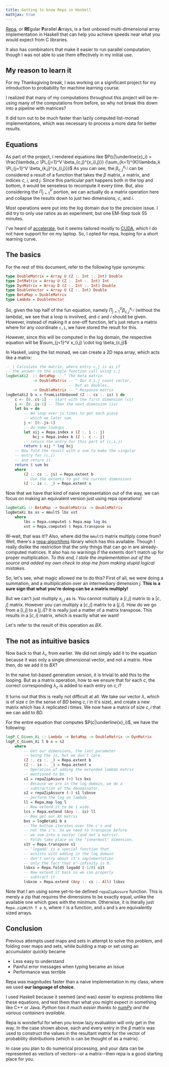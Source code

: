 ```yaml
---
title: Getting to know Repa in Haskell
mathjax: true
---
```


[Repa][], or **RE**gular **P**arallel **A**rrays,
is a fast unboxed multi-dimensional array
implementation in Haskell that
can help you achieve speeds near what you would
expect from C libraries.

It also has combinators that make it easier to run
parallel computation, though I was not able to use
them effectively in my initial use.

## My reason to learn it
For my Thanksgiving break, I was working on a significant
project for my introduction to probability for machine
learning course. 

I realized that many of my computations throughout this project
will be re-using many of the computations from before, so why
not break this down into a pipeline with matrices?

It did turn out to be much faster than lazily computed
list-monad implementations, which was necessary to
process a more data for better results.

## Equations
As part of the project, I rendered equations like 
$P(c|\underline{x}_i) =
\frac{\lambda_c \Pi_{j=1}^V \beta_{c,j}^{x_{i,j}}}
{\sum_{k=1}^{K}\lambda_k \Pi_{j=1}^V \beta_{k,j}^{x_{i,j}}}$
As you can see, the $\beta_{c,j}^{x_{i,j}}$
can be considered a result of a function that takes the
$\beta$ matrix, $x$ matrix, and indices $c$, $i$, and $j$.
Since this particular part happens both in the top and bottom,
it would be senseless to recompute it every time.
But, also considering the $\Pi_{j=1}^V$ portion,
we can actually do a matrix operation here and collapse
the results down to just two dimensions, $c$, and $i$.

Most operations were put into the log domain due
to the precision issue. I did try to only use ratios
as an experiment, but one EM-Step took 55 minutes.


I've heard of [accelerate][], but it seems tailored
mostly to [CUDA][], which I do not have support for on
my laptop. So, I opted for repa, hoping for a short
learning curve.

## The basics

For the rest of this document, refer to the following
type synonyms:
```Haskell
type DoubleMatrix = Array U (Z :. Int :. Int) Double
type IntMatrix = Array U (Z :. Int :. Int) Int
type DynMatrix = Array D (Z :. Int :. Int) Double
type DoubleVector = Array U (Z :. Int) Double
type BetaMap = DoubleMatrix
type Lambda = DoubleVector
```

So, given the top half of the fun equation, namely
$\Pi_{j=1}^V \beta_{c,j}^{x_{i,j}}$ (without the lambda),
we see that a loop is involved, and $c$ and $i$
should be given. However, instead of making it
a one-off function, let's just return a matrix
where for any coordinate `c,i`, we have stored
the result for this.

However, since this will be computed in the log
domain, the respective equation will be
$\sum_{j=1}^V x_{i,j} \cdot log \beta_{c,j}$

In Haskell, using the list monad, we can create
a 2D repa array, which acts like a matrix:

```Haskell
-- | Calculate the matrix, where entry c,j is as if
-- the answer to the single function call using c,j
logBetaXi2  :: BetaMap -- ^ The beta matrix
            -> DoubleMatrix -- ^ Our X_i,j count vector,
                            -- but as doubles.
            -> DoubleMatrix -- ^ Response matrix
logBetaXi2 b x = fromListUnboxed (Z :. cs :. is) $ do
    c <- [0..cs-1] -- Start with the first dimension (cs)
    i <- [0..is-1] -- Then the next dimension (is)
    let bs = do
        -- We loop over js times to get each piece
        -- which we later sum.
        j <- [0..js-1]
        -- do some lookups
        let xij = Repa.index x (Z :. i :. j)
            bcj = Repa.index b (Z :. c :. j)
        -- return the entry for this part of (c,i,j)
        return $ xij * log bcj
    -- Now fold the result with a sum to make the singular
    -- entry for (c,i)
    -- and return it.
    return $ sum bs
    where
        (Z :. cs :. js) = Repa.extent b
        -- Use the extents to get the current dimensions
        (Z :. is :. _) = Repa.extent x
```

Now that we have that kind of naive representation out of
the way, we can focus on making an equivalent version
just using repa operations!

```Haskell
logBetaXi :: BetaMap -> DoubleMatrix -> DoubleMatrix
logBetaXi bs xs = mmultS lbs xst
    where
        lbs = Repa.computeS $ Repa.map log bs
        xst = Repa.computeS $ Repa.transpose xs
```

W-wait, that was it!? Also, where did the `mmultS`
matrix multiply come from?
Well, there's a [repa-algortihms][mmult]
library which has this available. Though I really
dislike the restriction that the only things that
can go in are already-computed matrices.
It also has no warnings if the extents don't match
up for proper multiplication.
*To this end, I stole the implementation out of the
source and added my own check to stop me from making
stupid logical mistakes.*

So, let's see, what magic allowed me to do this?
First of all, we were doing a summation, and
a multiplication over an intermediary dimension $j$.
**This is a sure sign that what you're doing can be
a matrix multiply!**

But we can't just multiply $x_{i,j}$ as is. You cannot
multiply a $[i,j]$ matrix to a $[c,j]$ matrix. However
you can multiply a $[c,j]$ matrix to a $[j,i]$.
How do we go from a $[i,j]$ to a $[j,i]$?
It is really just a matter of a matrix transpose.
This results in a $[c,i]$ matrix, which is exactly
what we want!

Let's refer to the result of this operation as $BX$.

## The not as intuitive basics

Now back to that $\lambda_c$ from earlier.
We did not simply add it to the equation
because it was only a single dimensional
vector, and not a matrix. How then, do we
add it to $BX$?

In the naive list-based generation version,
it is trivial to add this to the looping.
But as a matrix operation,
how to we ensure that for each $c$, the correct
corresponding $\lambda_c$ is added to each entry
on $c,i$?

It turns out that this is really not difficult at
all. We take our vector $\lambda$, which is of size
$c$ (in the sense of $BD$ being $c,i$ in it's size),
and create a new matrix which has $\lambda$ replicated
$i$ times. We now have a matrix of size $c,i$ that we
can add to $BD$.

For the entire equation that computes
$P(c|\underline{x}_i)$,
we have the following:

```Haskell
logP_C_Given_Xi :: Lambda -> BetaMap -> DoubleMatrix -> DynMatrix
logP_C_Given_Xi l b x = s2
    where
        -- Get our dimensions, the last parameter
        -- being the js, but we don't care.
        (Z :. cs :. _) = Repa.extent b
        (Z :. is :. _) = Repa.extent x
        -- Operation of adding the extended lambda matrix
        -- mentioned to BX.
        s1 = repaZipAssure (+) lcs bxs
        -- Because we are in the log domain, we do a
        -- subtraction of the denominator.
        s2 = repaZipAssure (-) s1 lsbxse
        -- perform the log on lambda
        ll = Repa.map log l
        -- Now extend it to be i wide.
        lcs = Repa.extend (Any :. is) ll
        -- Now get our BX matrix
        bxs = logBetaXi b x
        -- The bottom iterates over the c's and
        -- not the i's. So we need to transpose before
        -- we sum into a vector (and not a matrix).
        -- Folds take place on the "innermost" dimension.
        s1t = Repa.transpose s1
        -- 'logadd' is a special function that
        -- assists with adding in the log domain
        -- don't worry about it's implementation
        -- only the fact that e^-infinity is 0.
        lsbxs = Repa.foldS logadd (-1/0) s1t
        -- Now extend it back so we can properly
        -- subtract it.
        lsbxse = Repa.extend (Any :. cs :. All) lsbxs
```
Note that I am using some yet-to-be defined `repaZipAssure`
function. This is merely a zip that requires the dimensions
to be exactly equal, unlike the available one which goes
with the minimum. Otherwise, it is literally just
`Repa.zipWith f a b`, where `f` is a function, and `a` and
`b` are equivalently sized arrays.


## Conclusion

Previous attempts used maps and sets in attempt to
solve this problem, and folding over maps and sets,
while building a map or set using an accumulator
quickly became

+ Less easy to understand
+ Painful error messages when typing became an issue
+ Performance was terrible

Repa was magnitudes faster than a naive implementation
in my class, where we used **our language of choice**.

I used Haskell because it seemed (and was) easier
to express problems like these equations, and test
them than what you might expect in something like
C++ or Java. *Python has it much easier thanks to
[numPy][] and the various containers available.*

Repa is wonderful for when you know lazy evaluation
will only get in the way. In the case shown above,
each and every entry in the $\beta$ matrix was used
to construct the values in the resultant matrix for
the vector of probability distributions (which is
can be thought of as a matrix).

In case you plan to do numerical processing, and
your data can be represented as vectors of
vectors--or a matrix--then repa is a good starting
place for you. 

[repa]: http://hackage.haskell.org/package/repa
[accelerate]: http://hackage.haskell.org/package/accelerate
[cuda]: http://www.nvidia.com/object/cuda_home_new.html
[mmult]: http://hackage.haskell.org/package/repa-algorithms-3.2.4.1/docs/Data-Array-Repa-Algorithms-Matrix.html
[numpy]:http://www.numpy.org/
